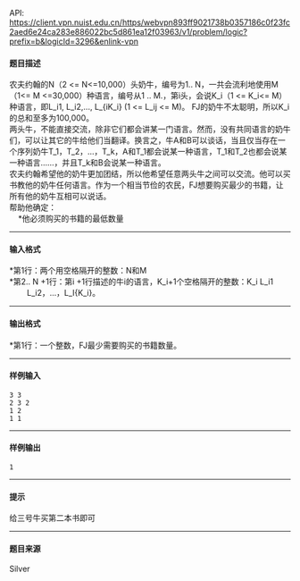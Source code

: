 API: https://client.vpn.nuist.edu.cn/https/webvpn893ff9021738b0357186c0f23fc2aed6e24ca283e886022bc5d861ea12f03963/v1/problem/logic?prefix=b&logicId=3296&enlink-vpn

#### 题目描述

  
农夫约翰的N（2 <= N<=10,000）头奶牛，编号为1.. N，一共会流利地使用M（1<= M <=30,000）种语言，编号从1 .. M.，第i头，会说K\_i（1 <= K\_i<= M）种语言，即L\_i1, L\_i2,..., L\_{iK\_i} (1 <= L\_ij <= M)。 FJ的奶牛不太聪明，所以K\_i的总和至多为100,000。  
两头牛，不能直接交流，除非它们都会讲某一门语言。然而，没有共同语言的奶牛们，可以让其它的牛给他们当翻译。换言之，牛A和B可以谈话，当且仅当存在一个序列奶牛T\_1，T\_2，...，T\_k，A和T\_1都会说某一种语言，T\_1和T\_2也都会说某一种语言……，并且T\_k和B会说某一种语言。  
农夫约翰希望他的奶牛更加团结，所以他希望任意两头牛之间可以交流。他可以买书教他的奶牛任何语言。作为一个相当节俭的农民，FJ想要购买最少的书籍，让所有他的奶牛互相可以说话。  
帮助他确定：  
    \*他必须购买的书籍的最低数量  

---

#### 输入格式

\*第1行：两个用空格隔开的整数：N和M  
\*第2.. N +1行：第i +1行描述的牛i的语言，K\_i+1个空格隔开的整数：K\_i L\_i1  
        L\_i2，...，L\_I{K\_i}。

---

#### 输出格式

\*第1行：一个整数，FJ最少需要购买的书籍数量。  

---

#### 样例输入
```
3 3
2 3 2
1 2
1 1

```

---

#### 样例输出
```
1
```

---

#### 提示

给三号牛买第二本书即可

---

#### 题目来源

Silver